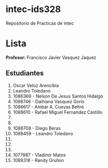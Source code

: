 # intec-ids328
Repositorio de Practicas de Intec


# Lista

**Profesor:** Francisco Javier Vasquez Jaquez

## Estudiantes


1. Oscar Veloz Arencibia
2. Leandro Toledano
3. 1086369 - Nelson De Jesus Santos Hidalgo
4. 1088746 - Daihiana Vasquez Goris
5. 1086617 - Ambar A. Cuevas Beltré
6. 1088610 - Rafael Miguel Fernandez Castillo
7. 
8. 
9. 1088708 - Diego Beras
10. 1088459 - Leandro Toledano
11.
12.
13.
14. 1077887 - Vladimir Matos
15. 1089318 - Randy Grullon
